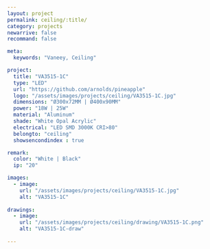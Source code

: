 ```yaml
---
layout: project
permalink: ceiling/:title/
category: projects
newarrive: false
recommand: false

meta:
  keywords: "Vaneey, Ceiling"

project:
  title: "VA3515-1C"
  type: "LED"
  url: "https://github.com/arnolds/pineapple"
  logo: "/assets/images/projects/ceiling/VA3515-1C.jpg"
  dimensions: "Ø300x72MM | Ø400x90MM"
  power: "18W | 25W"
  material: "Aluminum"
  shade: "White Opal Acrylic"
  electrical: "LED SMD 3000K CRI>80"
  belongto: "ceiling"
  showsencondindex : true

remark:
  color: "White | Black"
  ip: "20"

images:
  - image:
    url: "/assets/images/projects/ceiling/VA3515-1C.jpg"
    alt: "VA3515-1C"
      
drawings:
  - image:
    url: "/assets/images/projects/ceiling/drawing/VA3515-1C.png"
    alt: "VA3515-1C-draw"
    
---
```

